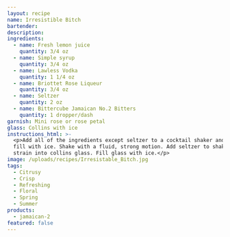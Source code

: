 ```yaml
---
layout: recipe
name: Irresistible Bitch
bartender:
description:
ingredients:
  - name: Fresh lemon juice
    quantity: 3/4 oz
  - name: Simple syrup
    quantity: 3/4 oz
  - name: Lawless Vodka
    quantity: 1 1/4 oz
  - name: Briottet Rose Liqueur
    quantity: 3/4 oz
  - name: Seltzer
    quantity: 2 oz
  - name: Bittercube Jamaican No.2 Bitters
    quantity: 1 dropper/dash
garnish: Mini rose or rose petal
glass: Collins with ice
instructions_html: >-
  <p>Add all of the ingredients except seltzer to a cocktail shaker and then
  fill with ice. Shake with a fluid, strong motion. Add seltzer to shaker and
  strain into collins glass. Fill glass with ice.</p>
image: /uploads/recipes/Irresistable_Bitch.jpg
tags:
  - Citrusy
  - Crisp
  - Refreshing
  - Floral
  - Spring
  - Summer
products:
  - jamaican-2
featured: false
---
```



